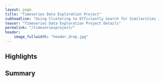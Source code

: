 ```yaml
---
layout: page
title: "Timeseries Data Exploration Project"
subheadline: "Using Clustering to Efficiently Search for Similarities in Timeseries Data"
teaser: "Timeseries Data Exploration Project Details"
permalink: "/timeseriesproject/"
header:
    image_fullwidth: "header_drop.jpg"
---
```


## Highlights

## Summary
